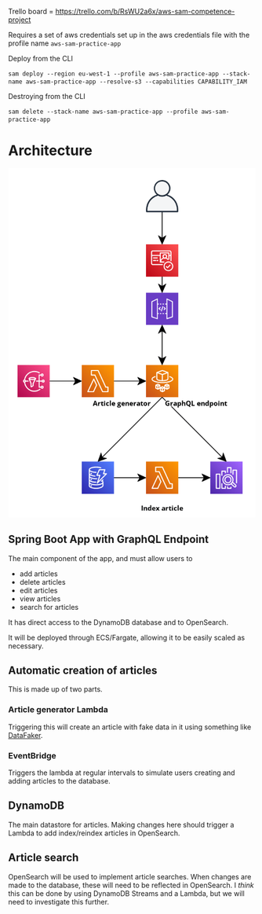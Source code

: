 Trello board = https://trello.com/b/RsWU2a6x/aws-sam-competence-project

Requires a set of aws credentials set up in the aws credentials file with the profile name `aws-sam-practice-app`

Deploy from the CLI

```
sam deploy --region eu-west-1 --profile aws-sam-practice-app --stack-name aws-sam-practice-app --resolve-s3 --capabilities CAPABILITY_IAM
```

Destroying from the CLI

```
sam delete --stack-name aws-sam-practice-app --profile aws-sam-practice-app
```

# Architecture

!["AWS Architecture"](./aws-sam-cropped.png)

## Spring Boot App with GraphQL Endpoint

The main component of the app, and must allow users to

- add articles
- delete articles
- edit articles
- view articles
- search for articles

It has direct access to the DynamoDB database and to OpenSearch.

It will be deployed through ECS/Fargate, allowing it to be easily scaled as necessary.

## Automatic creation of articles

This is made up of two parts.

### Article generator Lambda

Triggering this will create an article with fake data in it using something
like [DataFaker](https://github.com/DiUS/java-faker).

### EventBridge

Triggers the lambda at regular intervals to simulate users creating and adding articles to the database.

## DynamoDB

The main datastore for articles. Making changes here should trigger a Lambda to add index/reindex articles
in OpenSearch.

## Article search

OpenSearch will be used to implement article searches. When changes are made to the database, these will need to be
reflected in OpenSearch. I _think_ this can be done by using DynamoDB Streams and a Lambda, but we will need to
investigate this further.
